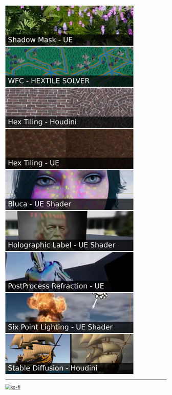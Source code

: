 [![](https://raw.githubusercontent.com/proceduralit/proceduralit/main/images/ShadowMask.jpg ' ')](https://github.com/proceduralit/ShadowMask)
[![](https://raw.githubusercontent.com/proceduralit/proceduralit/main/images/WFC_HextileSolver.jpg ' ')](https://github.com/proceduralit/WFC_Hextile)
[![](https://raw.githubusercontent.com/proceduralit/proceduralit/main/images/HexTiling_HoudiniHDA.jpg ' ')](https://github.com/proceduralit/PI_Sandbox/wiki/Hextile---Houdini-HDA)
[![](https://raw.githubusercontent.com/proceduralit/proceduralit/main/images/Hextile_UE.jpg ' ')](https://github.com/proceduralit/PI_Sandbox/wiki/Hextile---UE-Custom-Shader---HLSL)
[![](https://raw.githubusercontent.com/proceduralit/proceduralit/main/images/Bluca.jpg ' ')](https://github.com/proceduralit/UE4-Bluca)
[![](https://raw.githubusercontent.com/proceduralit/proceduralit/main/images/HolographicLabel.jpg ' ')](https://github.com/proceduralit/UE4-HolographicLabel)
[![](https://raw.githubusercontent.com/proceduralit/proceduralit/main/images/PPRefraction.jpg ' ')](https://github.com/proceduralit/UE4-PostProcessRefraction)
[![](https://raw.githubusercontent.com/proceduralit/proceduralit/main/images/SixPointLighting.jpg ' ')](https://github.com/proceduralit/UE4-SixPointRelighting)
[![](https://raw.githubusercontent.com/proceduralit/proceduralit/main/images/StableDiffusion.jpg ' ')](https://github.com/proceduralit/StableDiffusion_Houdini)

***
[![ko-fi](https://ko-fi.com/img/githubbutton_sm.svg)](https://ko-fi.com/X8X7IAKLZ)
